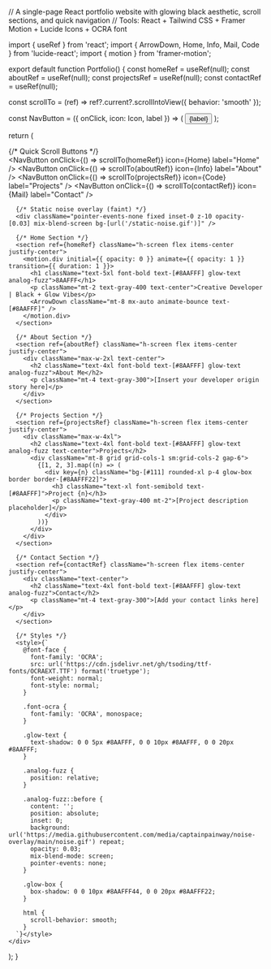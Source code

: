 // A single-page React portfolio website with glowing black aesthetic, scroll sections, and quick navigation
// Tools: React + Tailwind CSS + Framer Motion + Lucide Icons + OCRA font

import { useRef } from 'react';
import { ArrowDown, Home, Info, Mail, Code } from 'lucide-react';
import { motion } from 'framer-motion';

export default function Portfolio() {
  const homeRef = useRef(null);
  const aboutRef = useRef(null);
  const projectsRef = useRef(null);
  const contactRef = useRef(null);

  const scrollTo = (ref) => ref?.current?.scrollIntoView({ behavior: 'smooth' });

  const NavButton = ({ onClick, icon: Icon, label }) => (
    <button
      onClick={onClick}
      className="flex items-center px-3 py-2 bg-[#111] border border-[#8AAFFF33] text-[#8AAFFF] hover:bg-[#1a1a1a] rounded-md text-sm glow-box"
    >
      <Icon className="w-4 h-4 mr-2" />
      {label}
    </button>
  );

  return (
    <div className="bg-black text-white font-ocra min-h-screen scroll-smooth">
      {/* Quick Scroll Buttons */}
      <nav className="fixed top-4 right-4 z-50 flex flex-col gap-2">
        <NavButton onClick={() => scrollTo(homeRef)} icon={Home} label="Home" />
        <NavButton onClick={() => scrollTo(aboutRef)} icon={Info} label="About" />
        <NavButton onClick={() => scrollTo(projectsRef)} icon={Code} label="Projects" />
        <NavButton onClick={() => scrollTo(contactRef)} icon={Mail} label="Contact" />
      </nav>

      {/* Static noise overlay (faint) */}
      <div className="pointer-events-none fixed inset-0 z-10 opacity-[0.03] mix-blend-screen bg-[url('/static-noise.gif')]" />

      {/* Home Section */}
      <section ref={homeRef} className="h-screen flex items-center justify-center">
        <motion.div initial={{ opacity: 0 }} animate={{ opacity: 1 }} transition={{ duration: 1 }}>
          <h1 className="text-5xl font-bold text-[#8AAFFF] glow-text analog-fuzz">8AAFFF</h1>
          <p className="mt-2 text-gray-400 text-center">Creative Developer | Black + Glow Vibes</p>
          <ArrowDown className="mt-8 mx-auto animate-bounce text-[#8AAFFF]" />
        </motion.div>
      </section>

      {/* About Section */}
      <section ref={aboutRef} className="h-screen flex items-center justify-center">
        <div className="max-w-2xl text-center">
          <h2 className="text-4xl font-bold text-[#8AAFFF] glow-text analog-fuzz">About Me</h2>
          <p className="mt-4 text-gray-300">[Insert your developer origin story here]</p>
        </div>
      </section>

      {/* Projects Section */}
      <section ref={projectsRef} className="h-screen flex items-center justify-center">
        <div className="max-w-4xl">
          <h2 className="text-4xl font-bold text-[#8AAFFF] glow-text analog-fuzz text-center">Projects</h2>
          <div className="mt-8 grid grid-cols-1 sm:grid-cols-2 gap-6">
            {[1, 2, 3].map((n) => (
              <div key={n} className="bg-[#111] rounded-xl p-4 glow-box border border-[#8AAFFF22]">
                <h3 className="text-xl font-semibold text-[#8AAFFF]">Project {n}</h3>
                <p className="text-gray-400 mt-2">[Project description placeholder]</p>
              </div>
            ))}
          </div>
        </div>
      </section>

      {/* Contact Section */}
      <section ref={contactRef} className="h-screen flex items-center justify-center">
        <div className="text-center">
          <h2 className="text-4xl font-bold text-[#8AAFFF] glow-text analog-fuzz">Contact</h2>
          <p className="mt-4 text-gray-300">[Add your contact links here]</p>
        </div>
      </section>

      {/* Styles */}
      <style>{`
        @font-face {
          font-family: 'OCRA';
          src: url('https://cdn.jsdelivr.net/gh/tsoding/ttf-fonts/OCRAEXT.TTF') format('truetype');
          font-weight: normal;
          font-style: normal;
        }

        .font-ocra {
          font-family: 'OCRA', monospace;
        }

        .glow-text {
          text-shadow: 0 0 5px #8AAFFF, 0 0 10px #8AAFFF, 0 0 20px #8AAFFF;
        }

        .analog-fuzz {
          position: relative;
        }

        .analog-fuzz::before {
          content: '';
          position: absolute;
          inset: 0;
          background: url('https://media.githubusercontent.com/media/captainpainway/noise-overlay/main/noise.gif') repeat;
          opacity: 0.03;
          mix-blend-mode: screen;
          pointer-events: none;
        }

        .glow-box {
          box-shadow: 0 0 10px #8AAFFF44, 0 0 20px #8AAFFF22;
        }

        html {
          scroll-behavior: smooth;
        }
      `}</style>
    </div>
  );
}
